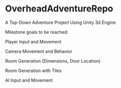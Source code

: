 OverheadAdventureRepo
=====================

A Top-Down Adventure Project Using Unity 3d Engine

Milestone goals to be reached:

Player Input and Movement

Camera Movement and Behavior

Room Generation (Dimensions, Door Location)

Room Generation with Tiles

AI Input and Movement
